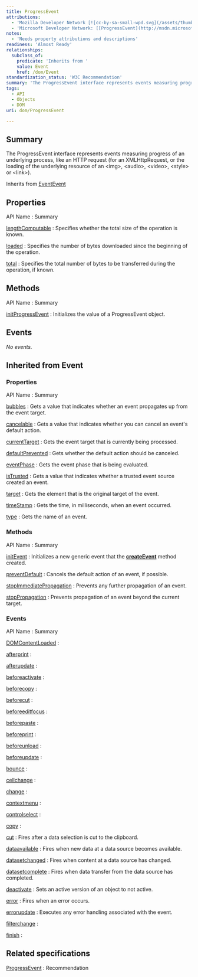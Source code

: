 ```yaml
---
title: ProgressEvent
attributions:
  - 'Mozilla Developer Network [![cc-by-sa-small-wpd.svg](/assets/thumb/8/8c/cc-by-sa-small-wpd.svg/120px-cc-by-sa-small-wpd.svg.png)](http://creativecommons.org/licenses/by-sa/3.0/us/): [[ProgressEvent](https://developer.mozilla.org/en-US/docs/Web/API/ProgressEvent) Article]'
  - 'Microsoft Developer Network: [[ProgressEvent](http://msdn.microsoft.com/en-us/library/ie/hh772352(v=vs.85).aspx) Article]'
notes:
  - 'Needs property attributions and descriptions'
readiness: 'Almost Ready'
relationships:
  subclass_of:
    predicate: 'Inherits from '
    value: Event
    href: /dom/Event
standardization_status: 'W3C Recommendation'
summary: 'The ProgressEvent interface represents events measuring progress of an underlying process, like an HTTP request (for an XMLHttpRequest, or the loading of the underlying resource of an &lt;img&gt;, &lt;audio&gt;, &lt;video&gt;, &lt;style&gt; or &lt;link&gt;).'
tags:
  - API
  - Objects
  - DOM
uri: dom/ProgressEvent

---
```

## <span>Summary</span>

The ProgressEvent interface represents events measuring progress of an underlying process, like an HTTP request (for an XMLHttpRequest, or the loading of the underlying resource of an &lt;img&gt;, &lt;audio&gt;, &lt;video&gt;, &lt;style&gt; or &lt;link&gt;).

Inherits from [Event](/dom/Event)[Event](/dom/Event)

## <span>Properties</span>

API Name
:   Summary

[lengthComputable](/dom/ProgressEvent/lengthComputable)
:   Specifies whether the total size of the operation is known.

[loaded](/dom/ProgressEvent/loaded)
:   Specifies the number of bytes downloaded since the beginning of the operation.

[total](/dom/ProgressEvent/total)
:   Specifies the total number of bytes to be transferred during the operation, if known.

## <span>Methods</span>

API Name
:   Summary

[initProgressEvent](/dom/ProgressEvent/initProgressEvent)
:   Initializes the value of a ProgressEvent object.

## <span>Events</span>

*No events.*

## <span>Inherited from Event</span>

### <span>Properties</span>

API Name
:   Summary

[bubbles](/dom/Event/bubbles)
:   Gets a value that indicates whether an event propagates up from the event target.

[cancelable](/dom/Event/cancelable)
:   Gets a value that indicates whether you can cancel an event's default action.

[currentTarget](/dom/Event/currentTarget)
:   Gets the event target that is currently being processed.

[defaultPrevented](/dom/Event/defaultPrevented)
:   Gets whether the default action should be canceled.

[eventPhase](/dom/Event/eventPhase)
:   Gets the event phase that is being evaluated.

[isTrusted](/dom/Event/isTrusted)
:   Gets a value that indicates whether a trusted event source created an event.

[target](/dom/Event/target)
:   Gets the element that is the original target of the event.

[timeStamp](/dom/Event/timeStamp)
:   Gets the time, in milliseconds, when an event occurred.

[type](/dom/Event/type)
:   Gets the name of an event.

### <span>Methods</span>

API Name
:   Summary

[initEvent](/dom/Event/initEvent)
:   Initializes a new generic event that the [**createEvent**](/dom/Document/createEvent) method created.

[preventDefault](/dom/Event/preventDefault)
:   Cancels the default action of an event, if possible.

[stopImmediatePropagation](/dom/Event/stopImmediatePropagation)
:   Prevents any further propagation of an event.

[stopPropagation](/dom/Event/stopPropagation)
:   Prevents propagation of an event beyond the current target.

### <span>Events</span>

API Name
:   Summary

[DOMContentLoaded](/dom/Event/DOMContentLoaded)
:

[afterprint](/dom/Event/afterprint)
:

[afterupdate](/dom/Event/afterupdate)
:

[beforeactivate](/dom/Event/beforeactivate)
:

[beforecopy](/dom/Event/beforecopy)
:

[beforecut](/dom/Event/beforecut)
:

[beforeeditfocus](/dom/Event/beforeeditfocus)
:

[beforepaste](/dom/Event/beforepaste)
:

[beforeprint](/dom/Event/beforeprint)
:

[beforeunload](/dom/Event/beforeunload)
:

[beforeupdate](/dom/Event/beforeupdate)
:

[bounce](/dom/Event/bounce)
:

[cellchange](/dom/Event/cellchange)
:

[change](/dom/Event/change)
:

[contextmenu](/dom/Event/contextmenu)
:

[controlselect](/dom/Event/controlselect)
:

[copy](/dom/Event/copy)
:

[cut](/dom/Event/cut)
:   Fires after a data selection is cut to the clipboard.

[dataavailable](/dom/Event/dataavailable)
:   Fires when new data at a data source becomes available.

[datasetchanged](/dom/Event/datasetchanged)
:   Fires when content at a data source has changed.

[datasetcomplete](/dom/Event/datasetcomplete)
:   Fires when data transfer from the data source has completed.

[deactivate](/dom/Event/deactivate)
:   Sets an active version of an object to not active.

[error](/dom/Event/error)
:   Fires when an error occurs.

[errorupdate](/dom/Event/errorupdate)
:   Executes any error handling associated with the event.

[filterchange](/dom/Event/filterchange)
:

[finish](/dom/Event/finish)
:

## <span>Related specifications</span>

[ProgressEvent](http://www.w3.org/TR/progress-events/)
:   Recommendation
